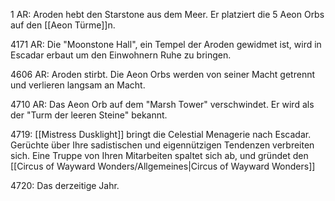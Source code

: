 1 AR:
Aroden hebt den Starstone aus dem Meer. Er platziert die 5 Aeon Orbs auf den [[Aeon Türme]]n.

4171 AR:
Die "Moonstone Hall", ein Tempel der Aroden gewidmet ist, wird in Escadar erbaut um den Einwohnern Ruhe zu bringen.

4606 AR:
Aroden stirbt. Die Aeon Orbs werden von seiner Macht getrennt und verlieren langsam an Macht.

4710 AR:
Das Aeon Orb auf dem "Marsh Tower" verschwindet. Er wird als der "Turm der leeren Steine" bekannt.

4719:
[[Mistress Dusklight]] bringt die Celestial Menagerie nach Escadar. Gerüchte über Ihre sadistischen und eigennützigen Tendenzen verbreiten sich. Eine Truppe von Ihren Mitarbeiten spaltet sich ab, und gründet den [[Circus of Wayward Wonders/Allgemeines|Circus of Wayward Wonders]]

4720:
Das derzeitige Jahr.
